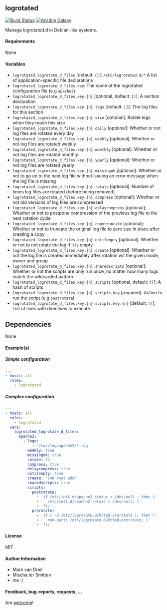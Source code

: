 ## logrotated

[![Build Status](https://travis-ci.org/Oefenweb/ansible-logrotated.svg?branch=master)](https://travis-ci.org/Oefenweb/ansible-logrotated) [![Ansible Galaxy](http://img.shields.io/badge/ansible--galaxy-logrotated-blue.svg)](https://galaxy.ansible.com/list#/roles/4827)

Manage logrotated.d in Debian-like systems.

#### Requirements

None

#### Variables

* `logrotated_logrotate_d_files` [default: `{}`]: `/etc/logrotated.d/*` A list of application-specific file declarations
* `logrotated_logrotate_d_files.key`: The name of the logrotated configuration file (e.g `apache2`)
* `logrotated_logrotate_d_files.key.{n}` [optional, default: `[]`]: A section declaration
* `logrotated_logrotate_d_files.key.{n}.logs` [default: `[]`]: The log files for this section
* `logrotated_logrotate_d_files.key.{n}.size` [optional]: Rotate logs when they reach this size
* `logrotated_logrotate_d_files.key.{n}.daily` [optional]: Whether or not log files are rotated every day
* `logrotated_logrotate_d_files.key.{n}.weekly` [optional]: Whether or not log files are rotated weekly
* `logrotated_logrotate_d_files.key.{n}.monthly` [optional]: Whether or not log files are rotated monthly
* `logrotated_logrotate_d_files.key.{n}.yearly` [optional]: Whether or not log files are rotated yearly
* `logrotated_logrotate_d_files.key.{n}.missingok` [optional]: Whether or not to go on to the next log file without issuing an error message when the  log  file is missing
* `logrotated_logrotate_d_files.key.{n}.rotate` [optional]: Number of times log files are rotated (before being removed)
* `logrotated_logrotate_d_files.key.{n}.compress` [optional]: Whether or not old versions of log files are compressed
* `logrotated_logrotate_d_files.key.{n}.delaycompress` [optional]: Whether or not to postpone compression of the previous log file to the next rotation cycle
* `logrotated_logrotate_d_files.key.{n}.copytruncate` [optional]: Whether or not to truncate the original log file to zero size in place after creating a copy
* `logrotated_logrotate_d_files.key.{n}.notifempty` [optional]: Whether or not to not rotate the log if it is empty
* `logrotated_logrotate_d_files.key.{n}.create` [optional]: Whether or not the log file is created immediately after rotation wit the given mode, owner and group
* `logrotated_logrotate_d_files.key.{n}.sharedscripts` [optional]: Whether or not the scripts are only run once, no matter how many logs match the wildcarded  pattern
* `logrotated_logrotate_d_files.key.{n}.scripts` [optional, default: `{}`]: A hash of scripts
* `logrotated_logrotate_d_files.key.{n}.scripts.key` [required]: Action to run the script (e.g `postrotate`)
* `logrotated_logrotate_d_files.key.{n}.scripts.key.{n}` [default: `[]`]: List of lines with directives to execute

## Dependencies

None

#### Example(s)

##### Simple configuration

```yaml
---
- hosts: all
  roles:
    - logrotated
```

##### Complex configuration

```yaml
---
- hosts: all
  roles:
    - logrotated
  vars:
    logrotated_logrotate_d_files:
      apache2:
        - logs:
            - '/var/log/apache2/*.log'
          weekly: true
          missingok: true
          rotate: 52
          compress: true
          delaycompress: true
          notifempty: true
          create: '640 root adm'
          sharedscripts: true
          scripts:
            postrotate:
              - 'if /etc/init.d/apache2 status > /dev/null ; then \'
              - '  /etc/init.d/apache2 reload > /dev/null; \'
              - 'fi;'
            prerotate:
              - 'if [ -d /etc/logrotate.d/httpd-prerotate ]; then \'
              - '  run-parts /etc/logrotate.d/httpd-prerotate; \'
              - 'fi;'
```

#### License

MIT

#### Author Information

* Mark van Driel
* Mischa ter Smitten
* me :)

#### Feedback, bug-reports, requests, ...

Are [welcome](https://github.com/grizmin/ansible-logrotated)!
